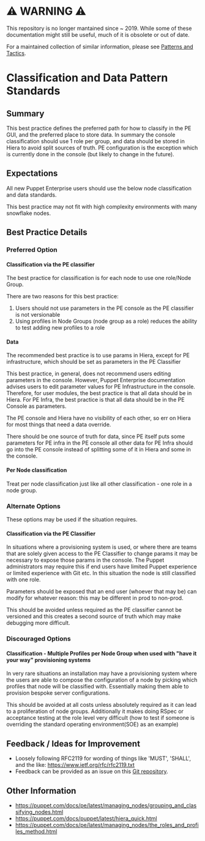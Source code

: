 # ⚠ WARNING ⚠

This repository is no longer mantained since ~ 2019. While some of these documentation might still be useful, much of it is obsolete or out of date.

For a maintained collection of similar information, please see [Patterns and Tactics](https://puppet.com/docs/patterns-and-tactics).
# Classification and Data Pattern Standards

## Summary

This best practice defines the preferred path for how to classify in the PE GUI,
and the preferred place to store data. In summary the console classification
should use 1 role per group, and data should be stored in Hiera to avoid split
sources of truth. PE configuration is the exception which is currently done in
the console (but likely to change in the future).

## Expectations

All new Puppet Enterprise users should use the below node classification and
data standards.

This best practice may not fit with high complexity environments with many
snowflake nodes.

## Best Practice Details

### Preferred Option

#### Classification via the PE classifier

The best practice for classification is for each node to use one role/Node
Group.

There are two reasons for this best practice:

1. Users should not use parameters in the PE console as the PE classifier is not
   versionable
2. Using profiles in Node Groups (node group as a role) reduces the ability to
   test adding new profiles to a role

#### Data

The recommended best practice is to use params in Hiera, except for PE
infrastructure, which should be set as parameters in the PE Classifier

This best practice, in general, does not recommend users editing parameters in
the console. However, Puppet Enterprise documentation advises users to edit
parameter values for PE Infrastructure in the console. Therefore, for user
modules, the best practice is that all data should be in Hiera. For PE Infra,
the best practice is that all data should be in the PE Console as parameters.

The PE console and Hiera have no visibility of each other, so err on Hiera for
most things that need a data override.

There should be one source of truth for data, since PE itself puts some
parameters for PE infra in the PE console all other data for PE Infra should go
into the PE console instead of splitting some of it in Hiera and some in the
console.

#### Per Node classification

Treat per node classification just like all other classification - one role in a
node group.

### Alternate Options

These options may be used if the situation requires.

#### Classification via the PE Classifier

In situations where a provisioning system is used, or where there are teams that
are solely given access to the PE Classifier to change params it may be
necessary to expose those params in the console. The Puppet administrators may
require this if end users have limited Puppet experience or limited experience
with Git etc.  In this situation the node is still classified with one role.

Parameters should be exposed that an end user (whoever that may be) can modify
for whatever reason: this may be different in prod to non-prod.

This should be avoided unless required as the PE classifier cannot be versioned
and this creates a second source of truth which may make debugging more
difficult.

### Discouraged Options

#### Classification - Multiple Profiles per Node Group when used with "have it your way" provisioning systems

In very rare situations an installation may have a provisioning system where the
users are able to compose the configuration of a node by picking which profiles
that node will be classified with. Essentially making them able to provision
bespoke server configurations.

This should be avoided at all costs unless absolutely required as it can lead to
a proliferation of node groups. Additionally it makes doing RSpec or acceptance
testing at the role level very difficult (how to test if someone is overriding
the standard operating environment(SOE) as an example)

## Feedback / Ideas for Improvement

* Loosely following RFC2119 for wording of things like 'MUST', 'SHALL', and the
  like: https://www.ietf.org/rfc/rfc2119.txt
* Feedback can be provided as an issue on this [Git
  repository](https://github.com/puppetlabs/best-practices/issues).

## Other Information

* https://puppet.com/docs/pe/latest/managing_nodes/grouping_and_classifying_nodes.html
* https://puppet.com/docs/puppet/latest/hiera_quick.html
* https://puppet.com/docs/pe/latest/managing_nodes/the_roles_and_profiles_method.html
